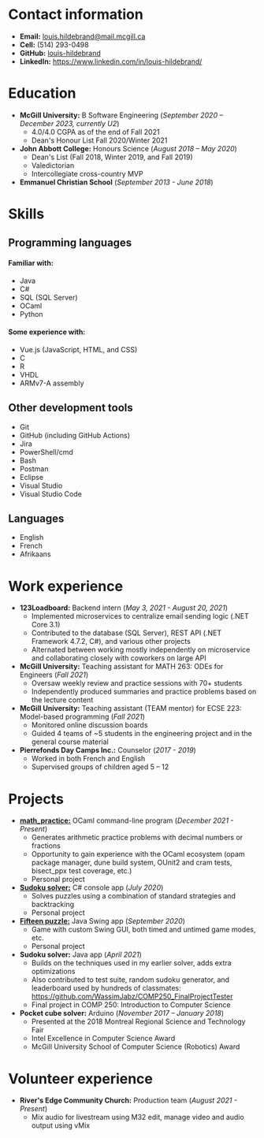 # Contact information
- __Email:__ louis.hildebrand@mail.mcgill.ca
- __Cell:__ (514) 293-0498
- __GitHub:__ [louis-hildebrand](https://github.com/louis-hildebrand)
- __LinkedIn:__ https://www.linkedin.com/in/louis-hildebrand/

# Education
- __McGill University:__ B Software Engineering (_September 2020 – December 2023, currently U2_)
    - 4.0/4.0 CGPA as of the end of Fall 2021
    - Dean's Honour List Fall 2020/Winter 2021
- __John Abbott College:__ Honours Science (_August 2018 – May 2020_)
    - Dean's List (Fall 2018, Winter 2019, and Fall 2019)
    - Valedictorian
    - Intercollegiate cross-country MVP
- __Emmanuel Christian School__ (_September 2013 - June 2018_)

# Skills
## Programming languages
#### Familiar with:
- Java
- C#
- SQL (SQL Server)
- OCaml
- Python

#### Some experience with:
- Vue.js (JavaScript, HTML, and CSS)
- C
- R
- VHDL
- ARMv7-A assembly

## Other development tools
- Git
- GitHub (including GitHub Actions)
- Jira
- PowerShell/cmd
- Bash
- Postman
- Eclipse
- Visual Studio
- Visual Studio Code

## Languages
- English
- French
- Afrikaans

# Work experience
- __123Loadboard:__ Backend intern (_May 3, 2021 - August 20, 2021_)
    - Implemented microservices to centralize email sending logic (.NET Core 3.1)
    - Contributed to the database (SQL Server), REST API (.NET Framework 4.7.2, C#), and various other projects
    - Alternated between working mostly independently on microservice and collaborating closely with coworkers on large API
- __McGill University:__ Teaching assistant for MATH 263: ODEs for Engineers (_Fall 2021_)
    - Oversaw weekly review and practice sessions with 70+ students
    - Independently produced summaries and practice problems based on the lecture content
- __McGill University:__ Teaching assistant (TEAM mentor) for ECSE 223: Model-based programming (_Fall 2021_)
    - Monitored online discussion boards
    - Guided 4 teams of ~5 students in the engineering project and in the general course material
- __Pierrefonds Day Camps Inc.:__ Counselor (_2017 - 2019_)
    - Worked in both French and English
    - Supervised groups of children aged 5 – 12

# Projects
- [__math\_practice:__](https://github.com/louis-hildebrand/math_practice) OCaml command-line program (_December 2021 - Present_)
    - Generates arithmetic practice problems with decimal numbers or fractions
    - Opportunity to gain experience with the OCaml ecosystem (opam package manager, dune build system, OUnit2 and cram tests, bisect_ppx test coverage, etc.)
    - Personal project
- [__Sudoku solver:__](https://github.com/louis-hildebrand/Sudoku-Solver) C# console app (_July 2020_)
    - Solves puzzles using a combination of standard strategies and backtracking
    - Personal project
- [__Fifteen puzzle:__](https://github.com/louis-hildebrand/Fifteen-Puzzle-Game) Java Swing app (_September 2020_)
    - Game with custom Swing GUI, both timed and untimed game modes, etc.
    - Personal project
- __Sudoku solver:__ Java app (_April 2021_)
    - Builds on the techniques used in my earlier solver, adds extra optimizations
        <!-- e.g. instead of passing over all cells to check for naked singles, assign values as soon as a cell gets down to 1 possible value -->
        <!-- e.g. only do one pass with analytical method before guessing -->
        <!-- e.g. use bitfields to store possible values instead of lists -->
    - Also contributed to test suite, random sudoku generator, and leaderboard used by hundreds of classmates: https://github.com/WassimJabz/COMP250_FinalProjectTester
    - Final project in COMP 250: Introduction to Computer Science
- __Pocket cube solver:__ Arduino (_November 2017 – January 2018_)
    - Presented at the 2018 Montreal Regional Science and Technology Fair 
    - Intel Excellence in Computer Science Award
    - McGill University School of Computer Science (Robotics) Award

# Volunteer experience
- __River's Edge Community Church:__ Production team (_August 2021 - Present_)
    - Mix audio for livestream using M32 edit, manage video and audio output using vMix

<!-- Can add a "Relevant Courses" section if needed -->

